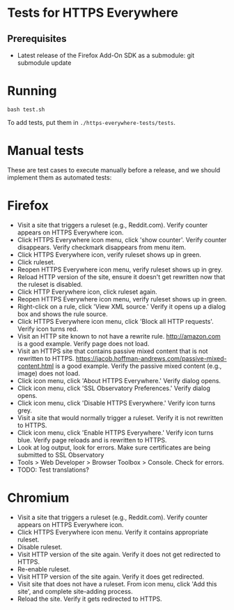 # Tests for HTTPS Everywhere

## Prerequisites
* Latest release of the Firefox Add-On SDK as a submodule:
    git submodule update

# Running
    bash test.sh

To add tests, put them in `./https-everywhere-tests/tests`.

# Manual tests

These are test cases to execute manually before a release, and we should
implement them as automated tests:

# Firefox
- Visit a site that triggers a ruleset (e.g., Reddit.com). Verify counter appears on HTTPS
  Everywhere icon.
- Click HTTPS Everywhere icon menu, click 'show counter'. Verify counter
  disappears. Verify checkmark disappears from menu item.
- Click HTTPS Everywhere icon, verify ruleset shows up in green.
- Click ruleset.
- Reopen HTTPS Everywhere icon menu, verify ruleset shows up in grey.
- Reload HTTP version of the site, ensure it doesn't get rewritten now that the
  ruleset is disabled.
- Click HTTP Everywhere icon, click ruleset again.
- Reopen HTTPS Everywhere icon menu, verify ruleset shows up in green.
- Right-click on a rule, click 'View XML source.' Verify it opens up a dialog
  box and shows the rule source.
- Click HTTPS Everywhere icon menu, click 'Block all HTTP requests'. Verify icon
  turns red.
- Visit an HTTP site known to not have a rewrite rule. http://amazon.com is a
  good example. Verify page does not load.
- Visit an HTTPS site that contains passive mixed content that is not rewritten
  to HTTPS. https://jacob.hoffman-andrews.com/passive-mixed-content.html is a
  good example. Verify the passive mixed content (e.g., image) does not load.
- Click icon menu, click 'About HTTPS Everywhere.' Verify dialog opens.
- Click icon menu, click 'SSL Observatory Preferences.' Verify dialog opens.
- Click icon menu, click 'Disable HTTPS Everywhere.' Verify icon turns grey.
- Visit a site that would normally trigger a ruleset. Verify it is not rewritten
  to HTTPS.
- Click icon menu, click 'Enable HTTPS Everywhere.' Verify icon turns blue.
  Verify page reloads and is rewritten to HTTPS.
- Look at log output, look for errors. Make sure certificates are being
submitted to SSL Observatory
- Tools > Web Developer > Browser Toolbox > Console. Check for errors.
- TODO: Test translations?

# Chromium

- Visit a site that triggers a ruleset (e.g., Reddit.com). Verify counter appears
  on HTTPS Everywhere icon.
- Click HTTPS Everywhere icon menu. Verify it contains appropriate ruleset.
- Disable ruleset.
- Visit HTTP version of the site again. Verify it does not get redirected to
  HTTPS.
- Re-enable ruleset.
- Visit HTTP version of the site again. Verify it does get redirected.
- Visit site that does not have a ruleset. From icon menu, click 'Add this
  site', and complete site-adding process.
- Reload the site. Verify it gets redirected to HTTPS.
